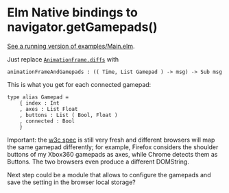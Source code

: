 # Elm Native bindings to navigator.getGamepads()

[See a running version of examples/Main.elm](https://xarvh.github.io/elm-gamepad/).


Just replace [`AnimationFrame.diffs`](http://package.elm-lang.org/packages/elm-lang/animation-frame/1.0.0/AnimationFrame#diffs)
with
```
animationFrameAndGamepads : (( Time, List Gamepad ) -> msg) -> Sub msg
```


This is what you get for each connected gamepad:
```
type alias Gamepad =
    { index : Int
    , axes : List Float
    , buttons : List ( Bool, Float )
    , connected : Bool
    }
```

Important: the [w3c spec](https://www.w3.org/TR/gamepad/) is still very fresh and different browsers
will map the same gamepad differently; for example, Firefox considers the shoulder buttons of my Xbox360
gamepads as axes, while Chrome detects them as Buttons. The two browsers even produce a different DOMString.

Next step could be a module that allows to configure the gamepads and save the setting in the browser local storage?
